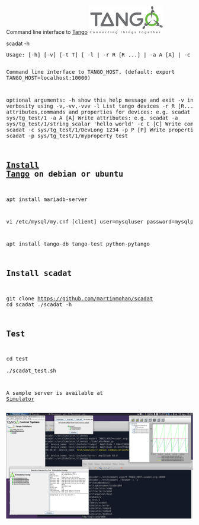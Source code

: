 <html><body>
Command line interface to <a href="https://tango-controls.readthedocs.io/en/latest/installation/tango-on-linux.html">Tango</a>
<img src="./docs/tango_logo.png">
<p>scadat -h</p>
<pre>
Usage: [-h] [-v] [-t T] [ -l | -r R [R ...] | -a A [A] | -c C [C] | -p P [P]]

Command line interface to TANGO_HOST. (default: export TANGO_HOST=localhost:10000)

optional arguments:
  -h            show this help message and exit
  -v            increase verbosity using -v,-vv,-vvv
  -l            List tango devices
  -r R [R...]   Read attributes,commands and properties for devices: e.g. scadat -r sys/tg_test/1
  -a A [A]      Write attributes: e.g.
                scadat -a sys/tg_test/1/string_scalar 'hello world'
  -c C [C]      Write commands: e.g.
                scadat -c sys/tg_test/1/DevLong 1234
  -p P [P]      Write properties: e.g.
                scadat -p sys/tg_test/1/myproperty test

<a href="https://tango-controls.readthedocs.io/en/latest/installation/tango-on-linux.html">Install Tango</a> on debian or ubuntu
---------------------------
apt install mariadb-server

vi /etc/mysql/my.cnf
[client]
user=mysqluser
password=mysqlpass

apt install tango-db tango-test python-pytango

Install scadat
---------------------------
git clone https://github.com/martinmohan/scadat
cd scadat
./scadat -h

Test
-------
cd test  
./scadat_test.sh

A sample server is available at <a href="https://github.com/MartinMohan/Simulator">Simulator</a> 

<img src="./docs/clients.png" alt="./docs/clients.png"> 
</pre>
</body></html>
